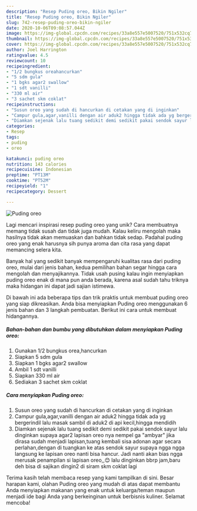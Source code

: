 ```yaml
---
description: "Resep Puding oreo, Bikin Ngiler"
title: "Resep Puding oreo, Bikin Ngiler"
slug: 742-resep-puding-oreo-bikin-ngiler
date: 2020-10-06T09:08:57.044Z
image: https://img-global.cpcdn.com/recipes/33a8e557e5007520/751x532cq70/puding-oreo-foto-resep-utama.jpg
thumbnail: https://img-global.cpcdn.com/recipes/33a8e557e5007520/751x532cq70/puding-oreo-foto-resep-utama.jpg
cover: https://img-global.cpcdn.com/recipes/33a8e557e5007520/751x532cq70/puding-oreo-foto-resep-utama.jpg
author: Joel Harrington
ratingvalue: 4.5
reviewcount: 10
recipeingredient:
- "1/2 bungkus oreahancurkan"
- "5 sdm gula"
- "1 bgks agar2 swallow"
- "1 sdt vanilli"
- "330 ml air"
- "3 sachet skm coklat"
recipeinstructions:
- "Susun oreo yang sudah di hancurkan di cetakan yang di inginkan"
- "Campur gula,agar,vanilli dengan air aduk2 hingga tidak ada yg bergerindil lalu masak sambil di aduk2 di api kecil,hingga mendidih"
- "Diamkan sejenak lalu tuang sedikit demi sedikit pakai sendok sayur lalu dinginkan supaya agar2 lapisan oreo nya nempel ga &#34;ambyar&#34; jika dirasa sudah menjadi lapisan,tuang kembali sisa adonan agar secara perlahan,dengan di tuangkan ke atas sendok sayur supaya ngga ngga langsung ke lapisan oreo nanti bisa hancur. Jadi nanti akan bias ngga merusak penampilan si lapisan oreo,,😊 lalu dinginkan bbrp jam,baru deh bisa di sajikan dingin2 di siram skm coklat lagi"
categories:
- Resep
tags:
- puding
- oreo

katakunci: puding oreo 
nutrition: 143 calories
recipecuisine: Indonesian
preptime: "PT13M"
cooktime: "PT52M"
recipeyield: "1"
recipecategory: Dessert

---
```



![Puding oreo](https://img-global.cpcdn.com/recipes/33a8e557e5007520/751x532cq70/puding-oreo-foto-resep-utama.jpg)

Lagi mencari inspirasi resep puding oreo yang unik? Cara membuatnya memang tidak susah dan tidak juga mudah. Kalau keliru mengolah maka hasilnya tidak akan memuaskan dan bahkan tidak sedap. Padahal puding oreo yang enak harusnya sih punya aroma dan cita rasa yang dapat memancing selera kita.



Banyak hal yang sedikit banyak mempengaruhi kualitas rasa dari puding oreo, mulai dari jenis bahan, kedua pemilihan bahan segar hingga cara mengolah dan menyajikannya. Tidak usah pusing kalau ingin menyiapkan puding oreo enak di mana pun anda berada, karena asal sudah tahu triknya maka hidangan ini dapat jadi sajian istimewa.


Di bawah ini ada beberapa tips dan trik praktis untuk membuat puding oreo yang siap dikreasikan. Anda bisa menyiapkan Puding oreo menggunakan 6 jenis bahan dan 3 langkah pembuatan. Berikut ini cara untuk membuat hidangannya.

<!--inarticleads1-->

##### Bahan-bahan dan bumbu yang dibutuhkan dalam menyiapkan Puding oreo:

1. Gunakan 1/2 bungkus orea,hancurkan
1. Siapkan 5 sdm gula
1. Siapkan 1 bgks agar2 swallow
1. Ambil 1 sdt vanilli
1. Siapkan 330 ml air
1. Sediakan 3 sachet skm coklat




<!--inarticleads2-->

##### Cara menyiapkan Puding oreo:

1. Susun oreo yang sudah di hancurkan di cetakan yang di inginkan
1. Campur gula,agar,vanilli dengan air aduk2 hingga tidak ada yg bergerindil lalu masak sambil di aduk2 di api kecil,hingga mendidih
1. Diamkan sejenak lalu tuang sedikit demi sedikit pakai sendok sayur lalu dinginkan supaya agar2 lapisan oreo nya nempel ga &#34;ambyar&#34; jika dirasa sudah menjadi lapisan,tuang kembali sisa adonan agar secara perlahan,dengan di tuangkan ke atas sendok sayur supaya ngga ngga langsung ke lapisan oreo nanti bisa hancur. Jadi nanti akan bias ngga merusak penampilan si lapisan oreo,,😊 lalu dinginkan bbrp jam,baru deh bisa di sajikan dingin2 di siram skm coklat lagi




Terima kasih telah membaca resep yang kami tampilkan di sini. Besar harapan kami, olahan Puding oreo yang mudah di atas dapat membantu Anda menyiapkan makanan yang enak untuk keluarga/teman maupun menjadi ide bagi Anda yang berkeinginan untuk berbisnis kuliner. Selamat mencoba!
